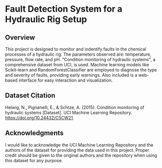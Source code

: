 # Fault Detection System for a Hydraulic Rig Setup

## Overview
This project is designed to monitor and indentify faults in the chemical processes of a hydraulic rig. The parameters observed are: temperature, pressure, flow rate, and pH. "Condition monitoring of hydraulic systems", a comprehensive dataset from UCI, is used. Machine learning models like Scikit-learn and RandomForestClassifier are employed to diagnose the type and severity of faults, providing early warnings. Also included is a web-based interface for easy interaction and visualization.

## Dataset Citation
Helwig, N., Pignanelli, E., & Schtze, A. (2015). Condition monitoring of hydraulic systems [Dataset]. UCI Machine Learning Repository. https://doi.org/10.24432/C5CW21.

## Acknowledgments
I would like to acknowledge the UCI Machine Learning Repository and the authors of the dataset for providing the data used in this project. Proper credit should be given to the original authors and the repository when using this dataset for any purpose.
